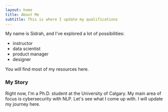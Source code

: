 ```yaml
---
layout: home
title: About Me
subtitle: This is where I update my qualifications
---
```


My name is Sidrah, and I've explored a lot of possibilities:

- instructor
- data scientist
- product manager
- designer

You will find most of my resources here.

### My Story

Right now, I'm a Ph.D. student at the University of Calgary. My main area of focus is cybersecurity with NLP. Let's see what I come up with. I will update my journey here.
